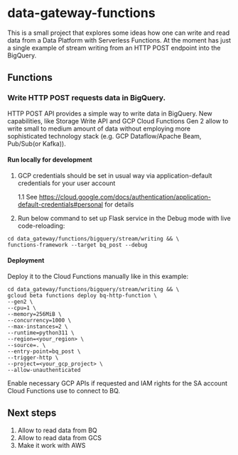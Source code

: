 # data-gateway-functions
This is a small project that explores some ideas how one can write and read data from a Data Platform with Serverless Functions.
At the moment has just a single example of stream writing from an HTTP POST endpoint into the BigQuery.

## Functions
### Write HTTP POST requests data in BigQuery.
HTTP POST API provides a simple way to write data in BigQuery. New capabilities, like Storage Write API and GCP Cloud Functions Gen 2
allow to write small to medium amount of data without employing more sophisticated technology stack 
(e.g. GCP Dataflow/Apache Beam, Pub/Sub(or Kafka)).

#### Run locally for development
1. GCP credentials should be set in usual way via application-default credentials for your user account
   
   1.1 See https://cloud.google.com/docs/authentication/application-default-credentials#personal for details
2. Run below command to set up Flask service in the Debug mode with live code-reloading:
```
cd data_gateway/functions/bigquery/stream/writing && \
functions-framework --target bq_post --debug
```

#### Deployment
Deploy it to the Cloud Functions manually like in this example:
```
cd data_gateway/functions/bigquery/stream/writing && \
gcloud beta functions deploy bq-http-function \
--gen2 \
--cpu=1 \
--memory=256MiB \
--concurrency=1000 \
--max-instances=2 \
--runtime=python311 \
--region=<your_region> \
--source=. \
--entry-point=bq_post \
--trigger-http \
--project=<your_gcp_project> \
--allow-unauthenticated
```
Enable necessary GCP APIs if requested and IAM rights for the SA account Cloud Functions use to connect to BQ.

## Next steps
1. Allow to read data from BQ
2. Allow to read data from GCS
3. Make it work with AWS

